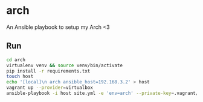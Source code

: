 # arch
An Ansible playbook to setup my Arch &lt;3

## Run
```sh
cd arch
virtualenv venv && source venv/bin/activate
pip install -r requirements.txt
touch host
echo '[local]\n arch ansible_host=192.168.3.2' > host
vagrant up --provider=virtualbox
ansible-playbook -i host site.yml -e 'env=arch' --private-key=.vagrant/machines/arch/virtualbox/private_key --user=vagrant
```
